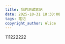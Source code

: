 ```yaml
---
title: 我的测试笔记
date: 2025-10-31 18:30:00
tags: 笔记
copyright_author: Alice
---
```




111222222